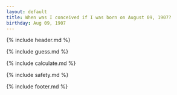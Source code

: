 ```yaml
---
layout: default
title: When was I conceived if I was born on August 09, 1907?
birthday: Aug 09, 1907
---
```


{% include header.md %}

{% include guess.md %}

{% include calculate.md %}

{% include safety.md %}

{% include footer.md %}



